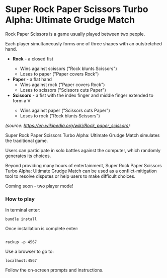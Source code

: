 # Super Rock Paper Scissors Turbo Alpha: Ultimate Grudge Match

Rock Paper Scissors is a game usually played between two people.

Each player simultaneously forms one of three shapes with an outstretched hand.

<ul>
<li><strong>Rock</strong> - a closed fist</li>
<ul><li>Wins against scissors ("Rock blunts Scissors")</li>
<li>Loses to paper ("Paper covers Rock")</li></ul>
<li><strong>Paper</strong> - a flat hand
<ul><li>Wins against rock ("Paper covers Rock")</li>
<li>Loses to scissors ("Scissors cuts Paper")</li></ul>
<li><strong>Scissors</strong> - a fist with the index finger and middle finger extended to form a V</li>
<ul><li>Wins against paper ("Scissors cuts Paper")</li>
<li>Loses to rock ("Rock blunts Scissors")</li></ul>
</ul>

<i>(source: https://en.wikipedia.org/wiki/Rock_paper_scissors)</i>

Super Rock Paper Scissors Turbo Alpha: Ultimate Grudge Match simulates the traditional game.

Users can participate in solo battles against the computer, which randomly generates its choices.

Beyond providing many hours of entertainment, Super Rock Paper Scissors Turbo Alpha: Ultimate Grudge Match can be used as a conflict-mitigation tool to resolve disputes or help users to make difficult choices.

Coming soon - two player mode!

<h3>How to play</h3>

In terminal enter:

```
bundle install

```
Once installation is complete enter:

```

rackup -p 4567

```

Use a browser to go to:

```
localhost:4567
```

Follow the on-screen prompts and instructions.
